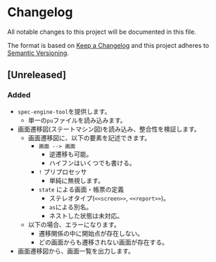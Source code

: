 # Changelog

All notable changes to this project will be documented in this file.

The format is based on [Keep a Changelog](http://keepachangelog.com/en/1.0.0/)
and this project adheres to [Semantic Versioning](http://semver.org/spec/v2.0.0.html).

## [Unreleased]

### Added

- `spec-engine-tool`を提供します。
    - 単一の`pu`ファイルを読み込みます。
- 画面遷移図(ステートマシン図)を読み込み、整合性を検証します。
    - 画面遷移図に、以下の要素を記述できます。
        - `画面 --> 画面`
            - 逆遷移も可能。
            - ハイフンはいくつでも書ける。
        - `!` プリプロセッサ
            - 単純に無視します。
        - `state` による画面・帳票の定義
            - ステレオタイプ(`<<screen>>`, `<<report>>`)。
            - `as`による別名。
            - ネストした状態は未対応。
    - 以下の場合、エラーになります。
        - 遷移関係の中に開始点が存在しない。
        - どの画面からも遷移されない画面が存在する。
- 画面遷移図から、画面一覧を出力します。
